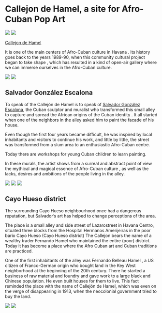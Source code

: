 # Callejon de Hamel, a site for Afro-Cuban Pop Art

![](callejondehamel1.jpg)
![](callejondehamel9.jpg)

[Callejon de Hamel](https://havanatimes.org/?p=106918)

It is one of the main centers of Afro-Cuban culture in Havana . Its history goes back to the years 1989-90, when this community cultural project began to take shape , which has resulted in a kind of open-air gallery where we can immerse ourselves in the Afro-Cuban culture.

![](callejondehamel2.jpg)
![](callejondehamel3.jpg)

## Salvador González Escalona

To speak of the Callejón de Hamel is to speak of [Salvador González Escalona](https://en.wikipedia.org/wiki/Salvador_Gonz%C3%A1les_Escalona), the Cuban sculptor and muralist who transformed this small alley to capture and spread the African origins of the Cuban identity . It all started when one of the neighbors in the alley asked him to paint the facade of his house.

Even though the first four years became difficult, he was inspired by local inhabitants and visitors to continue his work, and little by little, the street was transformed from a slum area to an enthusiastic Afro-Cuban centre.

Today there are workshops for young Cuban children to learn painting.

In these murals, the artist shows from a surreal and abstract point of view the mythical and magical essence of Afro-Cuban culture , as well as the lacks, desires and ambitions of the people living in the alley.

![](callejondehamel4.jpg)
![](callejondehamel5.jpg)
![](callejondehamel6.jpg)

## Cayo Hueso district

The surrounding Cayo Hueso neighbourhood once had a dangerous reputation, but Salvador’s art has helped to change perceptions of the area.

The place is a small alley and side street of Lazarostreet in Havana Centro, situated three blocks from the Hospital Hermanos Amerijeiras in the poor bario Cayo Hueso (Cayo Hueso district)
The Callejon bears the name of a wealthy trader Fernando Hamel who maintained the entire (poor) district. Today it has become a place where the Afro Cuban art and Cuban traditions are practiced.

One of the first inhabitants of the alley was Fernando Belleau Hamel , a US citizen of Franco-German origin who bought land in the Key West neighborhood at the beginning of the 20th century. There he started a business of raw material and foundry and gave work to a large black and Chinese population. He even built houses for them to live. This fact reminded the place with the name of Callejón de Hamel, which was even on the verge of disappearing in 1913, when the neocolonial government tried to buy the land.

![](callejondehamel7.jpg)
![](callejondehamel8.jpg)
